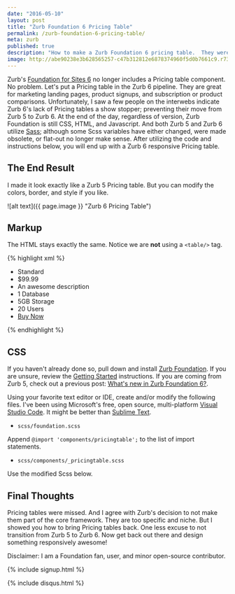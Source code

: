 ```yaml
---
date: "2016-05-10"
layout: post
title: "Zurb Foundation 6 Pricing Table"
permalink: /zurb-foundation-6-pricing-table/
meta: zurb
published: true
description: "How to make a Zurb Foundation 6 pricing table.  They were removed from Zurb Foundation 6."
image: http://abe90238e3b628565257-c47b312812e6878374960f5d0b7661c9.r73.cf1.rackcdn.com/zurb6-pricing-table.PNG
---
```

Zurb's [Foundation for Sites 6](http://foundation.zurb.com/sites/docs/) no longer includes a Pricing table component.  No problem.  Let's put a Pricing table in the Zurb 6 pipeline.  They are great for marketing landing pages, product signups, and subscription or product comparisons.  Unfortunately, I saw a few people on the interwebs indicate Zurb 6's lack of Pricing tables a show stopper; preventing their move from Zurb 5 to Zurb 6.  At the end of the day, regardless of version, Zurb Foundation is still CSS, HTML, and Javascript.  And both Zurb 5 and Zurb 6 utilize [Sass](http://sass-lang.com/); although some Scss variables have either changed, were made obsolete, or flat-out no longer make sense.  After utilizing the code and instructions below, you will end up with a Zurb 6 responsive Pricing table.

## The End Result
I made it look exactly like a Zurb 5 Pricing table.  But you can modify the colors, border, and style if you like.

![alt text]({{ page.image }} "Zurb 6 Pricing Table")

## Markup
The HTML stays exactly the same.  Notice we are **not** using a `<table/>` tag.

{% highlight xml %}
<ul class="pricing-table">
  <li class="title">Standard</li>
  <li class="price">$99.99</li>
  <li class="description">An awesome description</li>
  <li class="bullet-item">1 Database</li>
  <li class="bullet-item">5GB Storage</li>
  <li class="bullet-item">20 Users</li>
  <li class="cta-button"><a class="button" href="#">Buy Now</a></li>
</ul>
{% endhighlight %}

## CSS
If you haven't already done so, pull down and install [Zurb Foundation](https://github.com/zurb/foundation-sites).  If you are unsure, review the [Getting Started](https://github.com/zurb/foundation-sites#getting-started) instructions.  If you are coming from Zurb 5, check out a previous post: [What's new in Zurb Foundation 6?](/zurb-foundation-6-whats-new/).

Using your favorite text editor or IDE, create and/or modify the following files.  I've been using Microsoft's free, open source, multi-platform [Visual Studio Code](https://code.visualstudio.com/).  It might be better than [Sublime Text](http://www.sublimetext.com/).

* `scss/foundation.scss`

Append `@import 'components/pricingtable';` to the list of import statements.

* `scss/components/_pricingtable.scss`

Use the modified Scss below.

<script src="https://gist.github.com/dragthor/6d4638eb28b6138054d7e619093710b2.js"></script>

## Final Thoughts
Pricing tables were missed.  And I agree with Zurb's decision to not make them part of the core framework.  They are too specific and niche.  But I showed you how to bring Pricing tables back.  One less excuse to not transition from Zurb 5 to Zurb 6.  Now get back out there and design something responsively awesome!

Disclaimer: I am a Foundation fan, user, and minor open-source contributor.

{% include signup.html %}

{% include disqus.html %}
